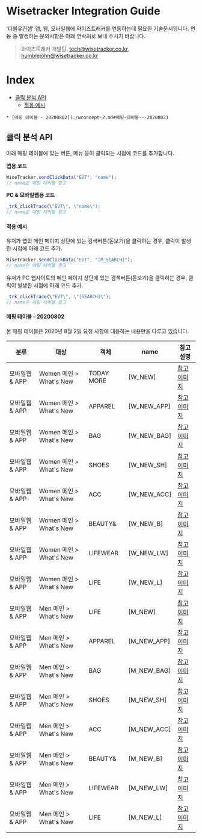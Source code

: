 # Wisetracker Integration Guide
'더블유컨셉' 앱, 웹, 모바일웹에 와이즈트래커를 연동하는데 필요한 기술문서입니다. 연동 중 발생하는 문의사항은 아래 연락처로 보내 주시기 바랍니다.

> 와이즈트래커 개발팀, tech@wisetracker.co.kr, humblejohn@wisetracker.co.kr



# Index

* [클릭 분석 API](./wconcept-2.md#클릭-분석-API)
	* [적용 예시](./wconcept-2.md#적용-예시)
<!--
	* [매핑 테이블](./wconcept-2.md#매핑-테이블)
	* [매핑 테이블 - 20200714](./wconcept-2.md#매핑-테이블---2020714)
-->
	* [매핑 테이블 - 20200802](./wconcept-2.md#매핑-테이블---2020802)


## 클릭 분석 API

아래 매핑 테이블에 있는 버튼, 메뉴 등이 클릭되는 시점에 코드를 추가합니다.



**앱용 코드**

``` javascript
WiseTracker.sendClickData("EVT", "name");
// name은 매핑 테이블 참고
```

**PC & 모바일웹용 코드**

``` javascript
_trk_clickTrace(\"EVT\", \"name\");
// name은 매핑 테이블 참고
```



#### 적용 예시

유저가 앱의 메인 페이지 상단에 있는 검색버튼(돋보기)을 클릭하는 경우, 클릭이 발생한 시점에 아래 코드 추가.

``` javascript
WiseTracker.sendClickData("EVT", "[M_SEARCH]");
// name은 매핑 테이블 참고
```

유저가 PC 웹사이트의 메인 페이지 상단에 있는 검색버튼(돋보기)을 클릭하는 경우, 클릭이 발생한 시점에 아래 코드 추가.

``` javascript
_trk_clickTrace(\"EVT\", \"[SEARCH]\");
// name은 매핑 테이블 참고
```
<!--

#### 매핑 테이블

| 분류 | 대상 | 객체 | name | 참고 설명 |
| --- | --- | --- | --- | --- |
| PC | 메인 페이지 | 검색버튼(돋보기) | [SEARCH] | [참고 이미지](http://www.wisetracker.co.kr/wp-content/uploads/2020/05/wcon000.png) |
| PC | GNB -> NEW | 상품 배너 1번 | [GNB_NEW_BANNER1] | [참고 이미지](http://www.wisetracker.co.kr/wp-content/uploads/2020/05/wcon002.jpg) |
| PC | GNB -> NEW | 상품 배너 2번 | [GNB_NEW_BANNER2] | |
| PC | GNB -> NEW | 상품 배너 3번 | [GNB_NEW_BANNER3] | |
| PC | GNB -> NEW | 상품 배너 4번 | [GNB_NEW_BANNER4] | |
| PC | GNB -> BRAND | 브랜드 배너 1번 | [GNB_BRAND_BANNER1] | [참고 이미지](http://www.wisetracker.co.kr/wp-content/uploads/2020/05/wcon003.jpg) |
| PC | GNB -> BRAND | 브랜드 배너 2번 | [GNB_BRAND_BANNER2] | |
| PC | GNB -> BRAND | 브랜드 배너 3번 | [GNB_BRAND_BANNER3] | |
| 모바일웹 & APP | 메인 페이지 | 검색버튼(돋보기) | [M_SEARCH] | [참고 이미지](http://www.wisetracker.co.kr/wp-content/uploads/2020/05/wcon001.jpg) |
| 모바일웹 & APP | 검색 페이지 | 하단 배너 | [M_SEARCH_BANNER] | [참고 이미지](http://www.wisetracker.co.kr/wp-content/uploads/2020/05/wcon004.jpg) |
| 모바일웹 & APP | LNB | 하단 배너 | [M_LNB_BANNER] | [참고 이미지](http://www.wisetracker.co.kr/wp-content/uploads/2020/05/wcon005.jpg) |
| 하기 사항은 | 2020년 6월 12일에 | 추가하였습니다. |
| PC | 필터 메뉴 | 'FILTER+' 버튼 | [filter] | [참고 이미지](http://www.wisetracker.co.kr/wp-content/uploads/2020/06/wcon_pc.png) |
| PC | 필터 메뉴 | 'CATEGORY' 버튼 | [filter_category] | [참고 이미지](http://www.wisetracker.co.kr/wp-content/uploads/2020/06/wcon_pc.png) |
| PC | 필터 메뉴 | 'BRAND' 버튼 | [filter_brand] | [참고 이미지](http://www.wisetracker.co.kr/wp-content/uploads/2020/06/wcon_pc.png) |
| PC | 필터 메뉴 | 'PRICE' 버튼 | [filter_price] | [참고 이미지](http://www.wisetracker.co.kr/wp-content/uploads/2020/06/wcon_pc.png) |
| PC | 필터 메뉴 | 'BENEFIT' 버튼 | [filter_benefit] | [참고 이미지](http://www.wisetracker.co.kr/wp-content/uploads/2020/06/wcon_pc.png) |
| PC | 필터 메뉴 | 'COLOR' 버튼 | [filter_color] | [참고 이미지](http://www.wisetracker.co.kr/wp-content/uploads/2020/06/wcon_pc.png) |
| PC | 필터 메뉴 | 'DISCOUNT' 버튼 | [filter_discount] | [참고 이미지](http://www.wisetracker.co.kr/wp-content/uploads/2020/06/wcon_pc.png) |
| 모바일웹 & APP | 필터 메뉴 | 'FILTER' 버튼 | [M_filter] | [참고 이미지](http://www.wisetracker.co.kr/wp-content/uploads/2020/06/wcon_mo.png) |



#### 매핑 테이블 - 20200714

본 매핑 테이블은 2020년 7월 14일 요청 사항에 대응하는 내용만을 다루고 있습니다.


| 분류 | 대상 | 객체 | name | 참고 설명 |
| --- | --- | --- | --- | --- |
| 모바일웹 & APP | 메인 페이지 | 메뉴 버튼(햄버거) | [MENU] | [참고 이미지](http://www.wisetracker.co.kr/wp-content/uploads/2020/07/009.png) |
| 모바일웹 & APP | 메인 페이지 | 로고 | [LOGO] | [참고 이미지](http://www.wisetracker.co.kr/wp-content/uploads/2020/07/009.png) |
| 모바일웹 & APP | 메인 페이지 | 검색 버튼(돋보기) | [SR] | [참고 이미지](http://www.wisetracker.co.kr/wp-content/uploads/2020/07/009.png) |
| 모바일웹 & APP | 메인 페이지 | 장바구니 버튼 | [CART] | [참고 이미지](http://www.wisetracker.co.kr/wp-content/uploads/2020/07/009.png) |
| 모바일웹 & APP | 메인 페이지 | 액션바 홈버튼 | [A_HOME] | [참고 이미지](http://www.wisetracker.co.kr/wp-content/uploads/2020/07/009.png) |
| 모바일웹 & APP | 메인 페이지 | 액션바 히스토리 버튼 | [A_SR] | [참고 이미지](http://www.wisetracker.co.kr/wp-content/uploads/2020/07/009.png) |
| 모바일웹 & APP | 메인 페이지 | 액션바 하트 버튼 | [A_H] | [참고 이미지](http://www.wisetracker.co.kr/wp-content/uploads/2020/07/009.png) |
| 모바일웹 & APP | 메인 페이지 | 액션바 마이 버튼 | [A_MY] | [참고 이미지](http://www.wisetracker.co.kr/wp-content/uploads/2020/07/009.png) |
| 모바일웹 & APP | 메인 페이지 | 액션바 WOMEN 버튼 | [A_BT_W] | [참고 이미지](http://www.wisetracker.co.kr/wp-content/uploads/2020/07/009.png) |
| 모바일웹 & APP | LNB | LNB WOMEN | [L_W] | [참고 이미지](http://www.wisetracker.co.kr/wp-content/uploads/2020/07/010.png) |
| 모바일웹 & APP | LNB | LNB MEN | [L_M] | [참고 이미지](http://www.wisetracker.co.kr/wp-content/uploads/2020/07/010.png) |
| 모바일웹 & APP | LNB | LNB NEW | [L_NEW] | [참고 이미지](http://www.wisetracker.co.kr/wp-content/uploads/2020/07/010.png) |
| 모바일웹 & APP | LNB | LNB 배너 A | [L_BA_1] | [참고 이미지](http://www.wisetracker.co.kr/wp-content/uploads/2020/07/010.png) |
| 모바일웹 & APP | LNB | LNB 배너 B | [L_BA_1] | [참고 이미지](http://www.wisetracker.co.kr/wp-content/uploads/2020/07/010.png) |

-->

#### 매핑 테이블 - 20200802

본 매핑 테이블은 2020년 8월 2일 요청 사항에 대응하는 내용만을 다루고 있습니다.

| 분류 | 대상 | 객체 | name | 참고 설명 |
| --- | --- | --- | --- | --- |
| 모바일웹 & APP | Women 메인 > What's New | TODAY MORE | [W_NEW] | [참고 이미지](http://www.wisetracker.co.kr/wp-content/uploads/2020/08/004.png) |
| 모바일웹 & APP | Women 메인 > What's New | APPAREL | [W_NEW_APP] | [참고 이미지](http://www.wisetracker.co.kr/wp-content/uploads/2020/08/004.png) |
| 모바일웹 & APP | Women 메인 > What's New | BAG | [W_NEW_BAG] | [참고 이미지](http://www.wisetracker.co.kr/wp-content/uploads/22020/08/004.png) |
| 모바일웹 & APP | Women 메인 > What's New | SHOES | [W_NEW_SH] | [참고 이미지](http://www.wisetracker.co.kr/wp-content/uploads/2020/08/004.png) |
| 모바일웹 & APP | Women 메인 > What's New | ACC | [W_NEW_ACC] | [참고 이미지](http://www.wisetracker.co.kr/wp-content/uploads/2020/08/004.png) |
| 모바일웹 & APP | Women 메인 > What's New | BEAUTY& | [W_NEW_B] | [참고 이미지](http://www.wisetracker.co.kr/wp-content/uploads/2020/08/004.png) |
| 모바일웹 & APP | Women 메인 > What's New | LIFEWEAR | [W_NEW_LW] | [참고 이미지](http://www.wisetracker.co.kr/wp-content/uploads/2020/08/004.png) |
| 모바일웹 & APP | Women 메인 > What's New | LIFE | [W_NEW_L] | [참고 이미지](http://www.wisetracker.co.kr/wp-content/uploads/2020/08/004.png) |
| 모바일웹 & APP | Men 메인 > What's New | LIFE | [M_NEW] | [참고 이미지](http://www.wisetracker.co.kr/wp-content/uploads/2020/08/005.png) |
| 모바일웹 & APP | Men 메인 > What's New | APPAREL | [M_NEW_APP] | [참고 이미지](http://www.wisetracker.co.kr/wp-content/uploads/2020/08/005.png) |
| 모바일웹 & APP | Men 메인 > What's New | BAG | [M_NEW_BAG] | [참고 이미지](http://www.wisetracker.co.kr/wp-content/uploads/2020/08/005.png) |
| 모바일웹 & APP | Men 메인 > What's New | SHOES | [M_NEW_SH] | [참고 이미지](http://www.wisetracker.co.kr/wp-content/uploads/2020/08/005.png) |
| 모바일웹 & APP | Men 메인 > What's New | ACC | [M_NEW_ACC] | [참고 이미지](http://www.wisetracker.co.kr/wp-content/uploads/2020/08/005.png) |
| 모바일웹 & APP | Men 메인 > What's New | BEAUTY& | [M_NEW_B] | [참고 이미지](http://www.wisetracker.co.kr/wp-content/uploads/2020/08/005.png) |
| 모바일웹 & APP | Men 메인 > What's New | LIFEWEAR | [M_NEW_LW] | [참고 이미지](http://www.wisetracker.co.kr/wp-content/uploads/2020/08/005.png) |
| 모바일웹 & APP | Men 메인 > What's New | LIFE | [M_NEW_L] | [참고 이미지](http://www.wisetracker.co.kr/wp-content/uploads/2020/08/005.png) |
